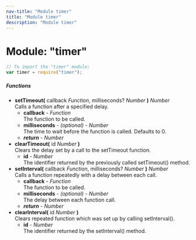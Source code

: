 ```yaml
---
nav-title: "Module timer"
title: "Module timer"
description: "Module timer"
---
```

# Module: "timer"

``` JavaScript
// To import the "timer" module:
var timer = require("timer");
```

##### Functions
 - **setTimeout(** callback _Function_, milliseconds? _Number_ **)** _Number_  
     Calls a function after a specified delay.
   - **callback** - _Function_  
     The function to be called.
   - **milliseconds** - _(optional)_ - _Number_  
     The time to wait before the function is called. Defaults to 0.
   - _**return**_ - _Number_
 - **clearTimeout(** id _Number_ **)**  
     Clears the delay set by a call to the setTimeout function.
   - **id** - _Number_  
     The identifier returned by the previously called setTimeout() method.
 - **setInterval(** callback _Function_, milliseconds? _Number_ **)** _Number_  
     Calls a function repeatedly with a delay between each call.
   - **callback** - _Function_  
     The function to be called.
   - **milliseconds** - _(optional)_ - _Number_  
     The delay between each function call.
   - _**return**_ - _Number_
 - **clearInterval(** id _Number_ **)**  
     Clears repeated function which was set up by calling setInterval().
   - **id** - _Number_  
     The identifier returned by the setInterval() method.